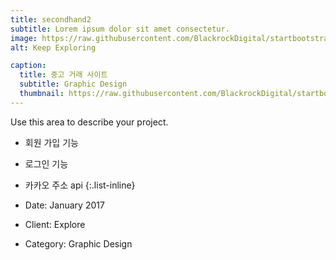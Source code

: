 ```yaml
---
title: secondhand2
subtitle: Lorem ipsum dolor sit amet consectetur.
image: https://raw.githubusercontent.com/BlackrockDigital/startbootstrap-agency/master/src/assets/img/portfolio/02-full.jpg
alt: Keep Exploring

caption:
  title: 중고 거래 사이트
  subtitle: Graphic Design
  thumbnail: https://raw.githubusercontent.com/BlackrockDigital/startbootstrap-agency/master/src/assets/img/portfolio/02-thumbnail.jpg
---
```


Use this area to describe your project.

- 회원 가입 기능
- 로그인 기능
- 카카오 주소 api
  {:.list-inline}

- Date: January 2017
- Client: Explore
- Category: Graphic Design
